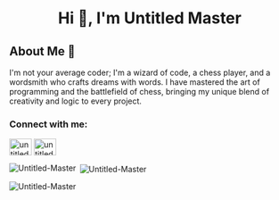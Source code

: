 <h1 align="center">Hi 👋, I'm Untitled Master</h1>

## About Me 🚀

I'm not your average coder; I'm a wizard of code, a chess player, and a wordsmith who crafts dreams with words. I have mastered the art of programming and the battlefield of chess, bringing my unique blend of creativity and logic to every project.


<h3 align="left">Connect with me:</h3>
<p align="left">
<a href="https://twitter.com/untitledmaster0" target="blank"><img align="center" src="https://raw.githubusercontent.com/rahuldkjain/github-profile-readme-generator/master/src/images/icons/Social/twitter.svg" alt="untitledmaster" height="30" width="40" /></a>
<a href="https://www.instagram.com/untitledmaster/" target="blank"><img align="center" src="https://raw.githubusercontent.com/rahuldkjain/github-profile-readme-generator/master/src/images/icons/Social/instagram.svg" alt="untitledmaster" height="30" width="40" /></a>
</p>





<p><img align="left" src="https://github-readme-stats.vercel.app/api/top-langs?username=Untitled-Master&show_icons=true&locale=en&layout=compact" alt="Untitled-Master" /></p>

<p>&nbsp;<img align="center" src="https://github-readme-stats.vercel.app/api?username=Untitled-Master&show_icons=true&locale=en" alt="Untitled-Master" /></p>

<p><img align="center" src="https://github-readme-streak-stats.herokuapp.com/?user=Untitled-Master" alt="Untitled-Master" /></p>
